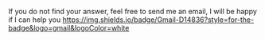 If you do not find your answer, feel free to send me an email, I will be happy if I can help you
https://img.shields.io/badge/Gmail-D14836?style=for-the-badge&logo=gmail&logoColor=white
